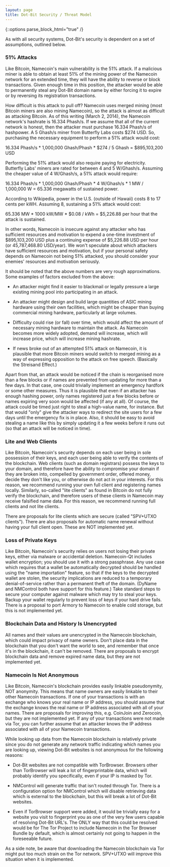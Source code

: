 ```yaml
---
layout: page
title: Dot-Bit Security / Threat Model
---
```


{::options parse_block_html="true" /}

As with all security systems, Dot-Bit's security is dependent on a set of assumptions, outlined below.


### 51% Attacks

Like Bitcoin, Namecoin's main vulnerability is the 51% attack. If a malicious miner is able to obtain at least 51% of the mining power of the Namecoin network for an extended time, they will have the ability to reverse or block transactions. Given enough time in this position, the attacker would be able to permanently steal any Dot-Bit domain name by either forcing it to expire or by reversing its registration transactions.

How difficult is this attack to pull off? Namecoin uses merged mining (most Bitcoin miners are also mining Namecoin), so the attack is almost as difficult as attacking Bitcoin. As of this writing (March 2, 2014), the Namecoin network's hashrate is 16.334 Phash/s. If we assume that all of the current network is honest, then the attacker must purchase 16.334 Phash/s of hashpower. A 5 Ghash/s miner from Butterfly Labs costs $274 USD. So, purchasing the necessary equipment to perform a 51% attack would cost:

16.334 Phash/s * 1,000,000 Ghash/Phash * $274 / 5 Ghash = $895,103,200 USD

Performing the 51% attack would also require paying for electricity. Butterfly Labs' miners are rated for between 4 and 5 W/Ghash/s. Assuming the cheaper value of 4 W/Ghash/s, a 51% attack would require:

16.334 Phash/s * 1,000,000 Ghash/Phash * 4 W/Ghash/s * 1 MW / 1,000,000 W = 65.336 megawatts of sustained power.

According to Wikipedia, power in the U.S. (outside of Hawaii) costs 8 to 17 cents per kWH. Assuming 8, sustaining a 51% attack would cost:

65.336 MW * 1000 kW/MW * $0.08 / kWh = $5,226.88 per hour that the attack is sustained.

In other words, Namecoin is insecure against any attacker who has sufficient resources and motivation to expend a one-time investment of $895,103,200 USD plus a continuing expense of $5,226.88 USD per hour (or 45,787,468.80 USD/year). We won't speculate about which attackers have sufficient resources and motivation, but if your personal safety depends on Namecoin not being 51% attacked, you should consider your enemies' resources and motivation seriously.

It should be noted that the above numbers are very rough approximations. Some examples of factors excluded from the above:

* An attacker might find it easier to blackmail or legally pressure a large existing mining pool into participating in an attack.

* An attacker might design and build large quantities of ASIC mining hardware using their own facilities, which might be cheaper than buying commercial mining hardware, particularly at large volumes.

* Difficulty could rise (or fall) over time, which would affect the amount of necessary mining hardware to maintain the attack. As Namecoin becomes more widely adopted, demand will increase, which will increase price, which will increase mining hashrate.

* If news broke out of an attempted 51% attack on Namecoin, it is plausible that more Bitcoin miners would switch to merged mining as a way of expressing opposition to the attack on free speech. (Basically the Streisand Effect.)

Apart from that, an attack would be noticed if the chain is reorganised more than a few blocks or if names are prevented from updating for more than a few days. In that case, one could trivially implement an emergency hardfork or some other measures. Thus it is plausible that even if an attacker has enough hashing power, only names registered just a few blocks before or names expiring very soon would be affected (if any at all). Of course, the attack could be timed just right to steal a high-value name, for instance. But that would "only" give the attacker ways to redirect the site users for a few days until the emergency fix is in place. Also, it should be easy to avoid stealing a name like this by simply updating it a few weeks before it runs out (so that an attack will be noticed in time).

### Lite and Web Clients

Like Bitcoin, Namecoin's security depends on each user being in sole possession of their keys, and each user being able to verify the contents of the blockchain. Web clients (such as domain registrars) possess the keys to your domain, and therefore have the ability to compromise your domain if they are broken into, compelled by government order, offered money, decide they don't like you, or otherwise do not act in your interests. For this reason, we recommend running your own full client and registering names locally. Similarly, so-called "lite clients" as found in Bitcoin do not fully verify the blockchain, and therefore users of these clients in Namecoin may receive falsified name data. For this reason, we recommend running full clients and not lite clients.

There are proposals for lite clients which are secure (called "SPV+UTXO clients"). There are also proposals for automatic name renewal without having your full client open. These are NOT implemented yet.

### Loss of Private Keys

Like Bitcoin, Namecoin's security relies on users not losing their private keys, either via malware or accidental deletion. Namecoin-Qt includes wallet encryption; you should use it with a strong passphrase. Any use case which requires that a wallet be automatically decrypted should be handled using the "name importation" feature, so that if the keys to the decrypted wallet are stolen, the security implications are reduced to a temporary denial-of-service rather than a permanent theft of the domain. (DyName and NMControl both have support for this feature.) Take standard steps to secure your computer against malware which may try to steal your keys. Backup your wallet regularly to prevent loss of keys if your hard drive fails. There is a proposal to port Armory to Namecoin to enable cold storage, but this is not implemented yet.

### Blockchain Data and History Is Unencrypted

All names and their values are unencrypted in the Namecoin blockchain, which could impact privacy of name owners. Don't place data in the blockchain that you don't want the world to see, and remember that once it's in the blockchain, it can't be removed. There are proposals to encrypt blockchain data and remove expired name data, but they are not implemented yet.

### Namecoin Is Not Anonymous

Like Bitcoin, Namecoin's blockchain provides easily linkable pseudonymity, NOT anonymity. This means that name owners are easily linkable to their other Namecoin transactions. If one of your transactions is with an exchange who knows your real name or IP address, you should assume that the exchange knows the real name or IP address associated with all of your names. There are proposals for improving this, e.g. CoinJoin and Zerocoin, but they are not implemented yet. If any of your transactions were not made via Tor, you can further assume that an attacker knows the IP address associated with all of your Namecoin transactions.

While looking up data from the Namecoin blockchain is relatively private since you do not generate any network traffic indicating which names you are looking up, viewing Dot-Bit websites is not anonymous for the following reasons:

* Dot-Bit websites are not compatible with TorBrowser. Browsers other than TorBrowser will leak a lot of fingerprintable data, which will probably identify you specifically, even if your IP is masked by Tor.

* NMControl will generate traffic that isn't routed through Tor. There is a configuration option for NMControl which will disable retrieving data which is external to the blockchain, but this will break a lot of Dot-Bit websites.

* Even if TorBrowser support were added, it would be trivially easy for a website you visit to fingerprint you as one of the very few users capable of resolving Dot-Bit URL's. The ONLY way that this could be resolved would be for The Tor Project to include Namecoin in the Tor Browser Bundle by default, which is almost certainly not going to happen in the foreseeable future.

As a side note, be aware that downloading the Namecoin blockchain via Tor might put too much strain on the Tor network. SPV+UTXO will improve this situation when it is implemented.

